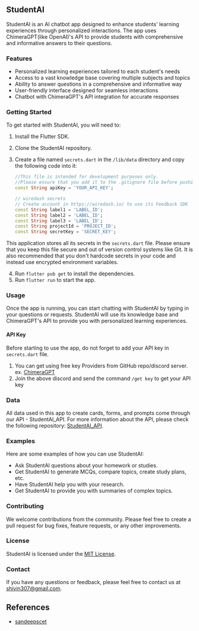 ## StudentAI

StudentAI is an AI chatbot app designed to enhance students' learning experiences through personalized interactions. The app uses ChimeraGPT(like OpenAI)'s API to provide students with comprehensive and informative answers to their questions.

### Features

* Personalized learning experiences tailored to each student's needs
* Access to a vast knowledge base covering multiple subjects and topics
* Ability to answer questions in a comprehensive and informative way
* User-friendly interface designed for seamless interactions
* Chatbot with ChimeraGPT's API integration for accurate responses

### Getting Started

To get started with StudentAI, you will need to:

1. Install the Flutter SDK.
2. Clone the StudentAI repository.
3. Create a file named `secrets.dart` in the `/lib/data` directory and copy the following code into it:

    ```dart
    //This file is intended for development purposes only.
	//Please ensure that you add it to the .gitignore file before pushing your source code anywhere.
    const String apiKey = 'YOUR_API_KEY';
	
    // wiredash secrets
    // Create account in https://wiredash.io/ to use its Feedback SDK
    const String label1 = 'LABEL_ID';
    const String label2 = 'LABEL_ID';
    const String label3 = 'LABEL_ID';
    const String projectId = 'PROJECT_ID';
    const String secretKey = 'SECRET_KEY';
    ```

 This application stores all its secrets in the `secrets.dart` file. Please ensure that you keep this file secure and out of version control systems like Git. It is also recommended that you don't hardcode secrets in your code and instead use encrypted environment variables.

4. Run `flutter pub get` to install the dependencies.
5. Run `flutter run` to start the app.

### Usage

Once the app is running, you can start chatting with StudentAI by typing in your questions or requests. StudentAI will use its knowledge base and ChimeraGPT's API to provide you with personalized learning experiences.

#### API Key
Before starting to use the app, do not forget to add your API key in  `secrets.dart` file.

1. You can get using free key Providers from GitHub repo/discord server.
   ex. [ChimeraGPT](https://discord.com/channels/1109383423061147680/1109409131078619207)
2. Join the above discord and send the command `/get key` to get your API key

### Data
All data used in this app to create cards, forms, and prompts come through our API - StudentAI_API. 
For more information about the API, please check the following repository: [StudentAI_API](https://github.com/Avadhkumar-geek/StudentAI_API).

### Examples

Here are some examples of how you can use StudentAI:

* Ask StudentAI questions about your homework or studies.
* Get StudentAI to generate MCQs, compare topics, create study plans, etc.
* Have StudentAI help you with your research.
* Get StudentAI to provide you with summaries of complex topics.

### Contributing

We welcome contributions from the community. Please feel free to create a pull request for bug fixes, feature requests, or any other improvements.

### License

StudentAI is licensed under the [MIT License](LICENSE).

### Contact

If you have any questions or feedback, please feel free to contact us at <shivin307@gmail.com>.

## References

* [sandeepscet](https://github.com/sandeepscet/prompt-apps)
